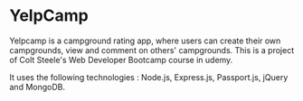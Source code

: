 # YelpCamp
Yelpcamp is a campground rating app, where users can create their own campgrounds, view and comment on others' campgrounds. This is a  project of Colt Steele's Web Developer Bootcamp course in udemy. 

It uses the following technologies : Node.js, Express.js, Passport.js, jQuery and MongoDB.
